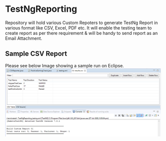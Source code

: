 # TestNgReporting
Repository will hold various Custom Repoters to generate TestNg Report in various format like CSV, Excel, PDF etc. It will enable the testing team to create report as per there requirement &amp; will be handy to send report as an Email Attachment.

## Sample CSV Report
Please see below Image showing a sample run on Eclipse.
![CSV Report](mdImages/CustomReportingCapture.png)

